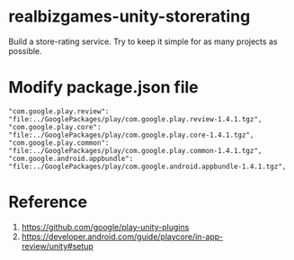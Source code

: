 # realbizgames-unity-storerating
Build a store-rating service. Try to keep it simple for as many projects as possible.

# Modify package.json file

```
"com.google.play.review": "file:../GooglePackages/play/com.google.play.review-1.4.1.tgz",
"com.google.play.core": "file:../GooglePackages/play/com.google.play.core-1.4.1.tgz",
"com.google.play.common": "file:../GooglePackages/play/com.google.play.common-1.4.1.tgz",
"com.google.android.appbundle": "file:../GooglePackages/play/com.google.android.appbundle-1.4.1.tgz",
```

# Reference
1. https://github.com/google/play-unity-plugins
2. https://developer.android.com/guide/playcore/in-app-review/unity#setup

